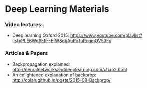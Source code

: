 # Deep Learning Materials

### Video lectures:

- Deep learning Oxford 2015: https://www.youtube.com/playlist?list=PLE6Wd9FR--EfW8dtjAuPoTuPcqmOV53Fu

### Articles & Papers

- Backpropagation explained: http://neuralnetworksanddeeplearning.com/chap2.html
- An enlightened explanation of backprop: http://colah.github.io/posts/2015-08-Backprop/
